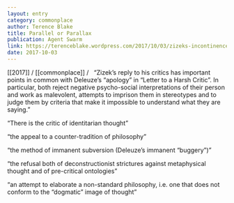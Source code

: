 ```yaml
---
layout: entry
category: commonplace
author: Terence Blake
title: Parallel or Parallax
publication: Agent Swarm
link: https://terenceblake.wordpress.com/2017/10/03/zizeks-incontinence-of-the-void-2-deleuzezizek-parallel-or-parallax/
date: 2017-10-03
---
```


[[2017]] / [[commonplace]] / 
 
“Zizek’s reply to his critics has important points in common with Deleuze’s “apology” in “Letter to a Harsh Critic”. In particular, both reject negative psycho-social interpretations of their person and work as malevolent, attempts to imprison them in stereotypes and to judge them by criteria that make it impossible to understand what they are saying.”

“There is the critic of identitarian thought”

“the appeal to a counter-tradition of philosophy”

“the method of immanent subversion (Deleuze’s immanent “buggery”)”

“the refusal both of deconstructionist strictures against metaphysical thought and of pre-critical ontologies”

“an attempt to elaborate a non-standard philosophy, i.e. one that does not conform to the “dogmatic” image of thought”

